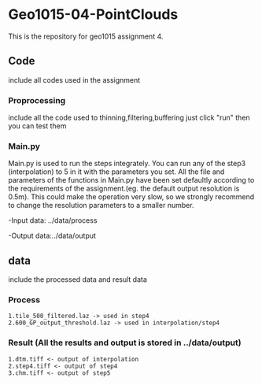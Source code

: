 # Geo1015-04-PointClouds
This is the repository for geo1015 assignment 4.
## Code 
include all codes used in the assignment
### Proprocessing
include all the code used to thinning,filtering,buffering 
just click "run" then you can test them
### Main.py
Main.py is used to run the steps integrately.
You can run any of the step3 (interpolation) to 5 in it with the parameters you set.
All the file and parameters of the functions in Main.py have been set defaultly according to the requirements of the assignment.(eg. the default output resolution is 0.5m).
This could make the operation very slow, so we strongly recommend to change the resolution parameters to a smaller number.

-Input data: ../data/process

-Output data:../data/output
## data
  include the processed data and result data 
### Process
    1.tile_500_filtered.laz -> used in step4
    2.600_GP_output_threshold.laz -> used in interpolation/step4
### Result (All the results and output is stored in ../data/output)
    1.dtm.tiff <- output of interpolation
    2.step4.tiff <- output of step4
    3.chm.tiff <- output of step5
